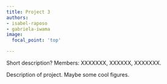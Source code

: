 ```yaml
---
title: Project 3
authors:
- isabel-raposo
- gabriela-iwama
image:
  focal_point: 'top'

---
```

Short description?
Members: XXXXXXX, XXXXXX, XXXXXXX.

<!--more-->

Description of project.
Maybe some cool figures.
